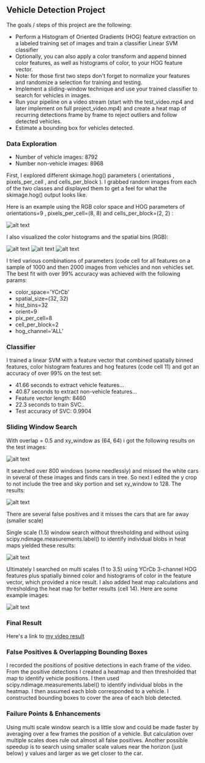 ## Vehicle Detection Project

The goals / steps of this project are the following:
* Perform a Histogram of Oriented Gradients (HOG) feature extraction on a
labeled training set of images and train a classifier Linear SVM classifier
* Optionally, you can also apply a color transform and append binned color
features, as well as histograms of color, to your HOG feature vector.
* Note: for those first two steps don't forget to normalize your features and
randomize a selection for training and testing.
* Implement a sliding-window technique and use your trained classifier to search
for vehicles in images.
* Run your pipeline on a video stream (start with the test_video.mp4 and later
implement on full project_video.mp4) and create a heat map of recurring
detections frame by frame to reject outliers and follow detected vehicles.
* Estimate a bounding box for vehicles detected.

[//]: # (Image References)

[image1]: ./output_images/hog-visualization/car-hog.png
[image2]: ./output_images/histogram-visualization/car-color-orig.png
[image3]: ./output_images/histogram-visualization/car-histogram.png
[image4]: ./output_images/histogram-visualization/spatially-binned-features.png
[image5]: ./output_images/sliding-window/sliding-window-64.png
[image6]: ./output_images/sliding-window/sliding-window-128.png
[image7]: ./output_images/sliding-window/heat-map-single-scale.png
[image8]: ./output_images/sliding-window/heat-map-multi-scale.png


### Data Exploration

* Number of vehicle images: 8792
* Number non-vehicle images: 8968

First, I explored different skimage.hog() parameters ( orientations , pixels_per_cell , and
cells_per_block ). I grabbed random images from each of the two classes and displayed
them to get a feel for what the skimage.hog() output looks like. 

Here is an example using the RGB color space and HOG parameters of orientations=9 ,
pixels_per_cell=(8, 8) and cells_per_block=(2, 2) :

![alt text][image1]

I also visualized the color histograms and the spatial bins (RGB):

![alt text][image2]
![alt text][image3]
![alt text][image4]

I tried various combinations of parameters (code cell for all features on a sample of
1000 and then 2000 images from vehicles and non vehicles set. The best fit with over
99% accuracy was achieved with the following params:
* color_space='YCrCb'
* spatial_size=(32, 32)
* hist_bins=32
* orient=9
* pix_per_cell=8
* cell_per_block=2
* hog_channel='ALL’

### Classifier 

I trained a linear SVM with a feature vector that combined spatially binned features,
color histogram features and hog features (code cell 11) and got an accuracy of over
99% on the test set:
* 41.66 seconds to extract vehicle features...
* 40.87 seconds to extract non-vehicle features...
* Feature vector length: 8460
* 22.3 seconds to train SVC..
* Test accuracy of SVC: 0.9904

### Sliding Window Search

With overlap = 0.5 and xy_window as (64, 64) i got the following results on the test
images:

![alt text][image5]

It searched over 800 windows (some needlessly) and missed the white cars in several
of these images and finds cars in tree. So next I edited the y crop to not include the tree
and sky portion and set xy_window to 128. The results:

![alt text][image6]

There are several false positives and it misses the cars that are far away (smaller
scale)

Single scale (1.5) window search without thresholding and without using
scipy.ndimage.measurements.label() to identify individual blobs in heat maps yielded
these results:

![alt text][image7]

Ultimately I searched on multi scales (1 to 3.5) using YCrCb 3-channel HOG features
plus spatially binned color and histograms of color in the feature vector, which provided
a nice result. I also added heat map calculations and thresholding the heat map for
better results (cell 14). Here are some example images:

![alt text][image8]

### Final Result

Here's a link to [my video result](https://github.com/shubhra/vehicle-detection/blob/master/output_video.mp4)

### False Positives & Overlapping Bounding Boxes

I recorded the positions of positive detections in each frame of the video. From the
positive detections I created a heatmap and then thresholded that map to identify
vehicle positions. I then used scipy.ndimage.measurements.label() to identify individual
blobs in the heatmap. I then assumed each blob corresponded to a vehicle. I
constructed bounding boxes to cover the area of each blob detected.

### Failure Points & Enhancements

Using multi scale window search is a little slow and could be made faster by averaging
over a few frames the position of a vehicle. But calculation over multiple scales does
rule out almost all false positives. Another possible speedup is to search using smaller
scale values near the horizon (just below) y values and larger as we get closer to the
car.
